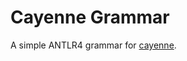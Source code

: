 # Cayenne Grammar

A simple ANTLR4 grammar for [cayenne](http://citeseer.ist.psu.edu/viewdoc/download;jsessionid=F54E0B46B27FC0AEF07271B358CE34E3?doi=10.1.1.47.155&rep=rep1&type=pdf).  

